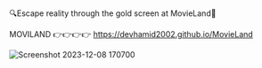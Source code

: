 🔍Escape reality through the gold screen at MovieLand🔎

MOVILAND 👉👉👉👉 https://devhamid2002.github.io/MovieLand

![Screenshot 2023-12-08 170700](https://github.com/devhamid2002/MovieLand/assets/141550176/ae6939b8-574a-4930-b7d0-076f1cf47805)
